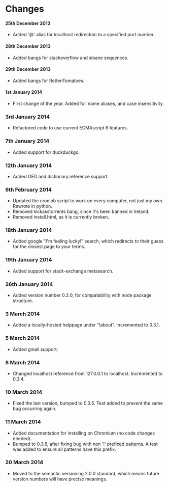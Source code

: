 Changes
============

#### 25th December 2013
- Added '@' alias for localhost redirection to a specified port number.

#### 28th December 2013
- Added bangs for stackoverflow and sloane sequences.

#### 29th December 2013
- Added bangs for RottenTomatoes.

#### 1st January 2014

- First change of the year. Added full name aliases, and case insensitivity.

### 3rd January 2014

- Refactored code to use current ECMAscript 6 features.

### 7th January 2014

- Added support for duckduckgo.

### 12th January 2014

- Added OED and dictionary.reference support.

### 6th February 2014

- Updated the cronjob script to work on every
computer, not just my own. Rewrote in python.
- Removed kickasstorrents bang, since it's been
banned in Ireland.
- Removed install.html, as it is currently broken.

### 18th January 2014

- Added google "I'm feeling lucky!" search, which
redirects to their guess for the closest page to your terms.

### 19th January 2014

- Added support for stack-exchange metasearch.

### 26th January 2014

- Added version number 0.2.0, for compatability with node
package structure.

### 3 March 2014

- Added a locally-hosted helppage under "!about". Incremented
to 0.3.1.

### 5 March 2014

- Added gmail support.

### 8 March 2014

- Changed localhost reference from 127.0.0.1 to localhost. Incremented
to 0.3.4.

### 10 March 2014

- Fixed the last version, bumped to 0.3.5. Test added to prevent the same
bug occurring again.

### 11 March 2014

- Added documentation for installing on Chromium (no code changes needed).
- Bumped to 0.3.6, after fixing bug with non '!' prefixed patterns. A test was
added to ensure all patterns have this prefix.

### 20 March 2014

- Moved to the semantic versioning 2.0.0 standard, which means future version
numbers will have precise meanings.
